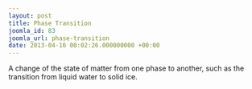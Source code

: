 ```yaml
---
layout: post
title: Phase Transition
joomla_id: 83
joomla_url: phase-transition
date: 2013-04-16 00:02:26.000000000 +00:00
---
```

<p>A change of the state of matter from one phase to another, such as the transition from liquid water to solid ice.</p>
